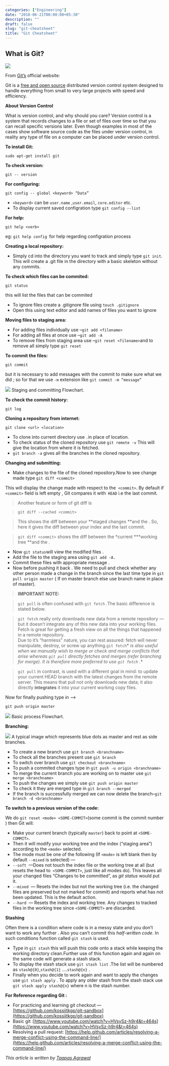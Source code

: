 ```yaml
---
categories: ["Engineering"]
date: "2018-06-21T00:00:00+05:30"
description: ""
draft: false
slug: "git-cheatsheet"
title: "Git Cheatsheet"
---
```


## What is Git?

![](https://cdn-images-1.medium.com/max/800/1*8xhLJt8Nlps8CDETPgO6lg.jpeg)

From [Git’s](https://git-scm.com/) official website:

Git is a [free and open source](https://git-scm.com/about/free-and-open-source)
distributed version control system designed to handle everything from small to
very large projects with speed and efficiency.

**About Version Control**

What is version control, and why should you care? Version control is a system
that records changes to a file or set of files over time so that you can recall
specific versions later. Even though examples in most of the cases show software
source code as the files under version control, in reality any type of file on a
computer can be placed under version control.

**To install Git:**

`sudo apt-get install git`

**To check version:**

`git -- version`

**For configuring:**

`git config -- global <keyword> “Data”`

- `<keyword>` can be `user.name` ,`user.email`, `core.editor` etc.
- To display current saved configration type `git config --list`

**For help:**

`git help <verb>`

eg: `git help config `for help regarding configration process

**Creating a local repository:**

- Simply cd into the directory you want to track and simply type `git init`. This
  will create a .git file in the directory with a basic skeleton without any
  commits.

**To check which files can be commited:**

`git status`

this will list the files that can be commited

- To ignore files create a .gitignore file using `touch .gitignore`
- Open this using text editor and add names of files you want to ignore

**Moving files to staging area:**

- For adding files individually use –`git add <filename>`
- For adding all files at once use –`git add -A`
- To remove files from staging area use –`git reset <filename>`and to remove all
  simply type `git reset`

**To commit the files:**

`git commit`

but it is necessary to add messages with the commit to make sure what we did ;
so for that we use `-m` extension like `git commit -m “message”`

![](https://cdn-images-1.medium.com/max/800/1*fwUZtFBXFvHwMwmAWlde5w.png)
<span class="figcaption_hack">Staging and committing Flowchart.</span>

**To check the commit history:**

`git log`

**Cloning a repository from internet:**

`git clone <url> <location>`

- To clone into current directory use `.`in place of location.
- To check status of the cloned repository use `git remote -v` This will give the
  location from where it is fetched.
- `git branch -a` gives all the branches in the cloned repository.

**Changing and submitting:**

- Make changes to the file of the cloned repository.Now to see change made type
  `git diff <commit>`

This will display the change made with respect to the` <commit>`. By default if
`<commit>` field is left empty , Git compares it with` HEAD` i.e the last
commit.

> Another feature or form of git diff is

> `git diff --cached <commit>`

> This shows the diff between your **staged changes **and the <commit>. So, here
> it gives the diff between your index and the last commit.

> `git diff <commit>` shows the diff between the \*current **\*working tree **and
> the <commit>.

- Now `git status`will view the modified files .
- Add the file to the staging area using `git add -A.`
- Commit these files with appropriate message .
- Now before pushing it back . We need to pull and check whether any other person
  made a change in the branch since the last time type in `git pull origin master`
  ( If on master branch else use branch name in place of master).

> **IMPORTANT NOTE:**

> `git pull` is often confused with `git fetch` .The basic difference is stated
> below.

> `git fetch` really only downloads new data from a remote repository — but it
> doesn’t integrate any of this new data into your working files. Fetch is great
> for getting a fresh view on all the things that happened in a remote
> repository.<br> Due to it’s “harmless” nature, you can rest assured: fetch will
> never manipulate, destroy, or screw up anything.`git fetch`\* _is also useful
> when we manually wish to merge or check and merge conflicts that arise whereas
> `git pull`_ _directly fetches and merges (refer branching for merge). It is
> therefore more preferred to use `git fetch`_ .\*

> `git pull` in contrast, is used with a different goal in mind: to update your
> current HEAD branch with the latest changes from the remote server. This means
> that pull not only downloads new data; it also directly **integrates** it into
> your current working copy files.

Now for finally pushing type in –>

`git push origin master`

![](https://cdn-images-1.medium.com/max/800/1*lWS_YsYDgGNzwleoSK8jOg.png)
<span class="figcaption_hack">Basic process Flowchart.</span>

**Branching:**

![](https://cdn-images-1.medium.com/max/800/1*roh6Eb2dFSeQhM0Fgs0cng.png)
<span class="figcaption_hack">A typical image which represents blue dots as master and rest as side branches.</span>

- To create a new branch use `git branch <branchname>`
- To check all the branches present use `git branch`
- To switch over branch use `git checkout <branchname>`
- To push a commited changes type in `git push -u origin <branchname>`
- To merge the current branch you are working on to master use `git merge <branchname>`
- To push the changes we simply use `git push origin master`
- To check it they are merged type in `git branch --merged`
- If the branch is successfully merged we can now delete the branch–`git branch -d <branchname>`

**To switch to a previous version of the code:**

We do `git reset <mode> <SOME-COMMIT>`(some commit is the commit number ) then
Git will:

- Make your current branch (typically `master`) back to point at `<SOME-COMMIT>`.
- Then it will modify your working tree and the index (“staging area”) according
  to the `<mode>` selected.
- The mode must be one of the following (If `<mode>` is left blank then by default
  `--mixed` is selected) —
- `--soft `—Does not touch the index file or the working tree at all (but resets
  the head to` <SOME-COMMIT>`, just like all modes do). This leaves all your
  changed files “Changes to be committed”, as _git status_ would put it.
- `--mixed `— Resets the index but not the working tree (i.e. the changed files
  are preserved but not marked for commit) and reports what has not been updated.
  This is the default action.
- `--hard `— Resets the index and working tree. Any changes to tracked files in
  the working tree since `<SOME-COMMIT>` are discarded.

**Stashing**

Often there is a condition where code is in a messy state and you don’t want to
work any further . Also you can’t commit this _half-written code_. In such
conditions function called `git stash` is used.

- Type in `git stash` this will push this code onto a stack while keeping the
  working directory clean.Further use of this function again and again on the same
  code will generate a stash stack.
- To display the stash stack use `git stash list` .The list will be numbered as
  `stash@{0}`,`stash@{1}` ….`stash@{n}` .
- Finally when you decide to work again and want to apply the changes use `git stash apply` . To apply any older stash from the stash stack use `git stash apply stash@{n}` where n is the stash number.

**For Reference regarding Git :**

- For practicing and learning git checkout —
  [https://github.com/kossiitkgp/git-sandbox](https://github.com/kossiitkgp/git-sandbox)
- Basic git
  :[https://www.youtube.com/watch?v=HVsySz-h9r4&t=464s](https://www.youtube.com/watch?v=HVsySz-h9r4&t=464s)
- Resolving a pull request:
  [https://help.github.com/articles/resolving-a-merge-conflict-using-the-command-line/](https://help.github.com/articles/resolving-a-merge-conflict-using-the-command-line/)

_This article is written by [Taapas Agrawal](https://github.com/taapasX28)_
